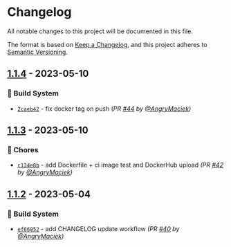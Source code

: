 # Changelog

All notable changes to this project will be documented in this file.

The format is based on [Keep a Changelog](https://keepachangelog.com/en/1.0.0/), and this project adheres to [Semantic Versioning](https://semver.org/spec/v2.0.0.html).

## [1.1.4] - 2023-05-10
### :construction_worker: Build System
- [`2caeb42`](https://github.com/AngryMaciek/warlock/commit/2caeb42010a4c7cec5a09c20ca70718bc7d1a9a3) - fix docker tag on push *(PR [#44](https://github.com/AngryMaciek/warlock/pull/44) by [@AngryMaciek](https://github.com/AngryMaciek))*


## [1.1.3] - 2023-05-10
### :wrench: Chores
- [`c134e8b`](https://github.com/AngryMaciek/warlock/commit/c134e8b332e3a10ba364d2cd249c96c40eb2a381) - add Dockerfile + ci image test and DockerHub upload *(PR [#42](https://github.com/AngryMaciek/warlock/pull/42) by [@AngryMaciek](https://github.com/AngryMaciek))*


## [1.1.2] - 2023-05-04
### :construction_worker: Build System
- [`ef66052`](https://github.com/AngryMaciek/warlock/commit/ef66052567ee050ad27259b84ea5e40e5751d2c4) - add CHANGELOG update workflow *(PR [#40](https://github.com/AngryMaciek/warlock/pull/40) by [@AngryMaciek](https://github.com/AngryMaciek))*


[1.1.2]: https://github.com/AngryMaciek/warlock/compare/1.1.1...1.1.2
[1.1.3]: https://github.com/AngryMaciek/warlock/compare/1.1.2...1.1.3
[1.1.4]: https://github.com/AngryMaciek/warlock/compare/1.1.3...1.1.4